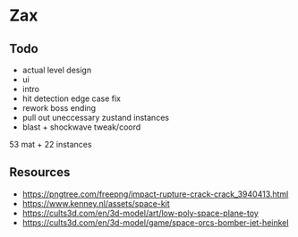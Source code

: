 # Zax

## Todo   
- actual level design    
- ui
- intro  
- hit detection edge case fix  
- rework boss ending  
- pull out uneccessary zustand instances 
- blast + shockwave tweak/coord

53 mat + 22 instances

## Resources
- https://pngtree.com/freepng/impact-rupture-crack-crack_3940413.html
- https://www.kenney.nl/assets/space-kit
- https://cults3d.com/en/3d-model/art/low-poly-space-plane-toy
- https://cults3d.com/en/3d-model/game/space-orcs-bomber-jet-heinkel